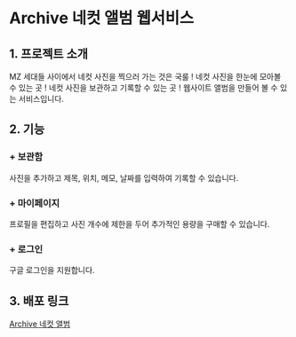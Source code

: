 # Archive 네컷 앨범 웹서비스

## 1. 프로젝트 소개
MZ 세대들 사이에서 네컷 사진을 찍으러 가는 것은 국룰 !
네컷 사진을 한눈에 모아볼 수 있는 곳 !
네컷 사진을 보관하고 기록할 수 있는 곳 !
웹사이트 앨범을 만들어 볼 수 있는 서비스입니다.

## 2. 기능
### + 보관함
사진을 추가하고 제목, 위치, 메모, 날짜를 입력하여 기록할 수 있습니다.

### + 마이페이지
프로필을 편집하고 사진 개수에 제한을 두어 추가적인 용량을 구매할 수 있습니다.

### + 로그인
구글 로그인을 지원합니다.

## 3. 배포 링크
[Archive 네컷 앨범](https://archive-c9af3.web.app/)

